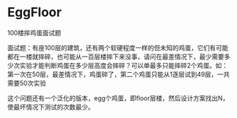 # EggFloor
100楼摔鸡蛋面试题

面试题：有座100层的建筑，还有两个软硬程度一样的但未知的鸡蛋，它们有可能都在一楼就摔碎，也可能从一百层楼摔下来没事，请问在最差情况下，最少需要多少次实验才能判断鸡蛋在多少层高度会摔碎？可以单最多只能摔碎2个鸡蛋。如：第一次在50层，最差情况下，鸡蛋碎了，第二个鸡蛋只能从1逐层试到49层，一共需要50次实验

这个问题还有一个泛化的版本，egg个鸡蛋，即floor层楼，然后设计方案找出N，使最坏情况下测试的次数最少。
